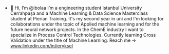 - 👋 Hi, I’m @ibolaa
I’m a engineering student Istanbul University Cerrahpaşa and a Machine Learning & Data Science Masterclass student at Pierian Training. 
It's my second year in uni and I'm looking for collaborations under the topic of Applied machine learning and for the future neural network projects.
In the ChemE industry I want to specialize in Process Control Technologies.
Currently learning Cross Validation under the title of Machine Learning.
Reach me => www.linkedin.com/in/ieryksel

<!---
ibolaa/ibolaa is a ✨ special ✨ repository because its `README.md` (this file) appears on your GitHub profile.
You can click the Preview link to take a look at your changes.
--->
